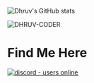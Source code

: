 ![Dhruv's GitHub stats](https://github-readme-stats.vercel.app/api?username=DHRUV-CODER&show_icons=true&theme=solarized-dark)


<p><img align="center" src="https://github-readme-streak-stats.herokuapp.com/?user=DHRUV-CODER&theme=dark" alt="DHRUV-CODER" /></p>

# Find Me Here 
</p>
<p align="left">
  <a href="https://discord.gg/j2NeBaCWYy">
    <img src="https://img.shields.io/discord/790595270438027295?plastic" alt="discord - users online" />
  </a>
</p>


